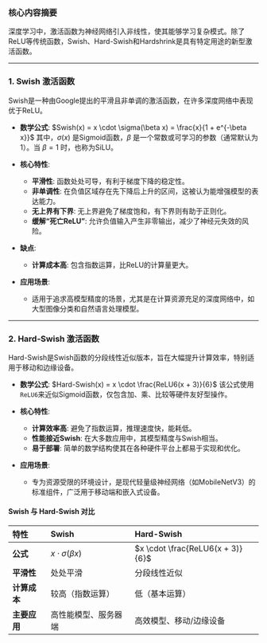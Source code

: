 ### 核心内容摘要

深度学习中，激活函数为神经网络引入非线性，使其能够学习复杂模式。除了ReLU等传统函数，Swish、Hard-Swish和Hardshrink是具有特定用途的新型激活函数。

---

### 1. Swish 激活函数

Swish是一种由Google提出的平滑且非单调的激活函数，在许多深度网络中表现优于ReLU。

* **数学公式**:
  $Swish(x) = x \cdot \sigma(\beta x) = \frac{x}{1 + e^{-\beta x}}$
  其中，$\sigma(x)$ 是Sigmoid函数，$\beta$ 是一个常数或可学习的参数（通常默认为1）。当 $\beta=1$ 时，也称为SiLU。

* **核心特性**:
    * **平滑性**: 函数处处可导，有利于梯度下降的稳定性。
    * **非单调性**: 在负值区域存在先下降后上升的区间，这被认为能增强模型的表达能力。
    * **无上界有下界**: 无上界避免了梯度饱和，有下界则有助于正则化。
    * **缓解“死亡ReLU”**: 允许负值输入产生非零输出，减少了神经元失效的风险。

* **缺点**:
    * **计算成本高**: 包含指数运算，比ReLU的计算量更大。

* **应用场景**:
    * 适用于追求高模型精度的场景，尤其是在计算资源充足的深度网络中，如大型图像分类和自然语言处理模型。

---

### 2. Hard-Swish 激活函数

Hard-Swish是Swish函数的分段线性近似版本，旨在大幅提升计算效率，特别适用于移动和边缘设备。

* **数学公式**:
  $Hard-Swish(x) = x \cdot \frac{ReLU6(x + 3)}{6}$
  该公式使用`ReLU6`来近似Sigmoid函数，仅包含加、乘、比较等硬件友好型操作。

* **核心特性**:
    * **计算效率高**: 避免了指数运算，推理速度快，能耗低。
    * **性能接近Swish**: 在大多数应用中，其模型精度与Swish相当。
    * **易于部署**: 简单的数学结构使其在各种硬件平台上都易于实现和优化。

* **应用场景**:
    * 专为资源受限的环境设计，是现代轻量级神经网络（如MobileNetV3）的标准组件，广泛用于移动端和嵌入式设备。

#### Swish 与 Hard-Swish 对比

| 特性 | Swish | Hard-Swish |
| :--- | :--- | :--- |
| **公式** | $x \cdot \sigma(\beta x)$ | $x \cdot \frac{ReLU6(x + 3)}{6}$ |
| **平滑性** | 处处平滑 | 分段线性近似 |
| **计算成本** | 较高（指数运算） | 低（基本运算） |
| **主要应用** | 高性能模型、服务器端 | 高效模型、移动/边缘设备 |

